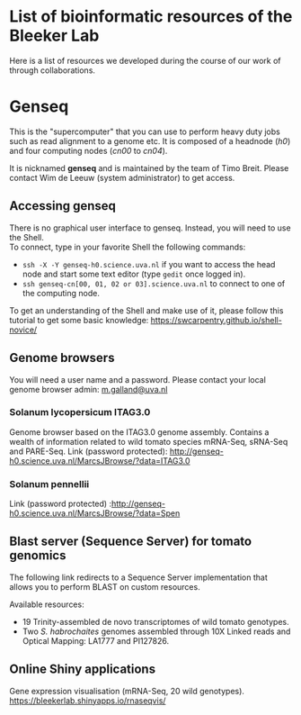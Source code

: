 # List of bioinformatic resources of the Bleeker Lab
Here is a list of resources we developed during the course of our work of through collaborations. 

# Genseq 
This is the "supercomputer" that you can use to perform heavy duty jobs such as read alignment to a genome etc. 
It is composed of a headnode (*h0*) and four computing nodes (*cn00* to *cn04*).  

It is nicknamed **genseq** and is maintained by the team of Timo Breit. Please contact Wim de Leeuw (system administrator) to get access. 

## Accessing genseq
There is no graphical user interface to genseq. Instead, you will need to use the Shell.   
To connect, type in your favorite Shell the following commands:
* `ssh -X -Y genseq-h0.science.uva.nl` if you want to access the head node and start some text editor (type `gedit` once logged in).
* `ssh genseq-cn[00, 01, 02 or 03].science.uva.nl` to connect to one of the computing node.  

To get an understanding of the Shell and make use of it, please follow this tutorial to get some basic knowledge: https://swcarpentry.github.io/shell-novice/  

  

## Genome browsers
You will need a user name and a password. Please contact your local genome browser admin: m.galland@uva.nl 

### Solanum lycopersicum ITAG3.0
Genome browser based on the ITAG3.0 genome assembly. 
Contains a wealth of information related to wild tomato species mRNA-Seq, sRNA-Seq and PARE-Seq.
Link (password protected): http://genseq-h0.science.uva.nl/MarcsJBrowse/?data=ITAG3.0

### Solanum pennellii 
Link (password protected) :http://genseq-h0.science.uva.nl/MarcsJBrowse/?data=Spen

## Blast server (Sequence Server) for tomato genomics

The following link redirects to a Sequence Server implementation that allows you to perform BLAST on custom resources.

Available resources:
- 19 Trinity-assembled de novo transcriptomes of wild tomato genotypes.  
- Two *S. habrochaites* genomes assembled through 10X Linked reads and Optical Mapping: LA1777 and PI127826.


## Online Shiny applications

Gene expression visualisation (mRNA-Seq, 20 wild genotypes).    
https://bleekerlab.shinyapps.io/rnaseqvis/
